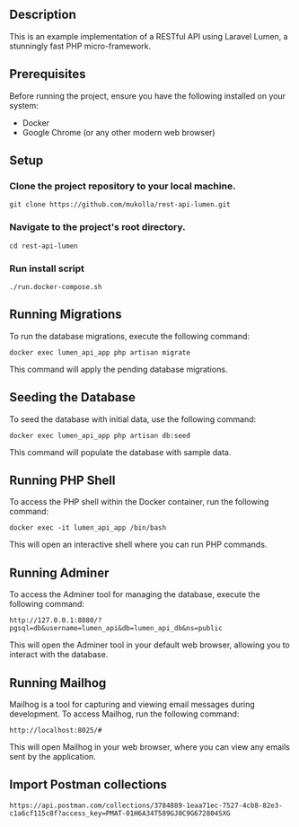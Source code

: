 ## Description
This is an example implementation of a RESTful API using Laravel Lumen, a stunningly fast PHP micro-framework.

## Prerequisites
Before running the project, ensure you have the following installed on your system:

- Docker
- Google Chrome (or any other modern web browser)

## Setup
### Clone the project repository to your local machine.
    git clone https://github.com/mukolla/rest-api-lumen.git

### Navigate to the project's root directory.
    cd rest-api-lumen

### Run install script
    ./run.docker-compose.sh

## Running Migrations
To run the database migrations, execute the following command:

    docker exec lumen_api_app php artisan migrate

This command will apply the pending database migrations.

## Seeding the Database
To seed the database with initial data, use the following command:

    docker exec lumen_api_app php artisan db:seed

This command will populate the database with sample data.

## Running PHP Shell
To access the PHP shell within the Docker container, run the following command:

    docker exec -it lumen_api_app /bin/bash

This will open an interactive shell where you can run PHP commands.

## Running Adminer
To access the Adminer tool for managing the database, execute the following command:

    http://127.0.0.1:8080/?pgsql=db&username=lumen_api&db=lumen_api_db&ns=public

This will open the Adminer tool in your default web browser, allowing you to interact with the database.

## Running Mailhog
Mailhog is a tool for capturing and viewing email messages during development. To access Mailhog, run the following command:

    http://localhost:8025/#

This will open Mailhog in your web browser, where you can view any emails sent by the application.

## Import Postman collections
    https://api.postman.com/collections/3784889-1eaa71ec-7527-4cb8-82e3-c1a6cf115c8f?access_key=PMAT-01H6A34T589GJ0C9G672804SXG
